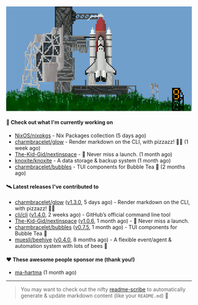 ![](https://raw.githubusercontent.com/penguwin/penguwin/master/assets/shuttle.gif)

#### 🚀 Check out what I'm currently working on

- [NixOS/nixpkgs](https://github.com/NixOS/nixpkgs) - Nix Packages collection (5 days ago)
- [charmbracelet/glow](https://github.com/charmbracelet/glow) - Render markdown on the CLI, with pizzazz! 💅🏻 (1 week ago)
- [The-Kid-Gid/nextinspace](https://github.com/The-Kid-Gid/nextinspace) - 🚀 Never miss a launch. (1 month ago)
- [knoxite/knoxite](https://github.com/knoxite/knoxite) - A data storage &amp; backup system (1 month ago)
- [charmbracelet/bubbles](https://github.com/charmbracelet/bubbles) - TUI components for Bubble Tea 🍡 (2 months ago)

#### 🛰️ Latest releases I've contributed to

- [charmbracelet/glow](https://github.com/charmbracelet/glow) ([v1.3.0](https://github.com/charmbracelet/glow/releases/tag/v1.3.0), 5 days ago) - Render markdown on the CLI, with pizzazz! 💅🏻
- [cli/cli](https://github.com/cli/cli) ([v1.4.0](https://github.com/cli/cli/releases/tag/v1.4.0), 2 weeks ago) - GitHub’s official command line tool
- [The-Kid-Gid/nextinspace](https://github.com/The-Kid-Gid/nextinspace) ([v1.0.6](https://github.com/The-Kid-Gid/nextinspace/releases/tag/v1.0.6), 1 month ago) - 🚀 Never miss a launch.
- [charmbracelet/bubbles](https://github.com/charmbracelet/bubbles) ([v0.7.5](https://github.com/charmbracelet/bubbles/releases/tag/v0.7.5), 1 month ago) - TUI components for Bubble Tea 🍡
- [muesli/beehive](https://github.com/muesli/beehive) ([v0.4.0](https://github.com/muesli/beehive/releases/tag/v0.4.0), 8 months ago) - A flexible event/agent &amp; automation system with lots of bees 🐝

#### ❤️ These awesome people sponsor me (thank you!)

- [ma-hartma](https://github.com/ma-hartma) (1 month ago)

---

> You may want to check out the nifty [readme-scribe](https://github.com/muesli/readme-scribe) to automatically generate & update markdown content (like your `README.md`) 🔭